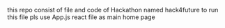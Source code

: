 this repo consist of file and code of Hackathon named hack4future
to run this file pls use App.js react file as main home page 
